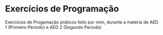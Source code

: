 # Exercícios de Programação
Exercícios de Progamação práticos feito por mim, durante a matéria de AED 1 (Primeiro Periodo) e AED 2 (Segundo Periodo)
